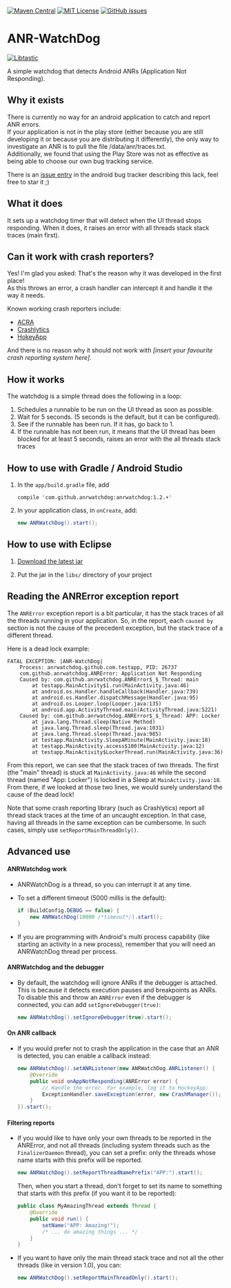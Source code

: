 [![Maven Central](https://img.shields.io/maven-central/v/com.github.anrwatchdog/anrwatchdog.svg)](https://search.maven.org/#search%7Cga%7C1%7Cg%3A%22com.github.anrwatchdog%22)
[![MIT License](https://img.shields.io/github/license/salomonbrys/ANR-WatchDog.svg)](https://github.com/SalomonBrys/ANR-WatchDog/blob/master/LICENSE)
[![GitHub issues](https://img.shields.io/github/issues/SalomonBrys/ANR-WatchDog.svg)](https://github.com/SalomonBrys/ANR-WatchDog/issues)

ANR-WatchDog
============

[![Libtastic](http://www.libtastic.com/static/osbadges/54.png)](http://www.libtastic.com/technology/54/)

A simple watchdog that detects Android ANRs (Application Not Responding).


Why it exists
-------------

There is currently no way for an android application to catch and report ANR errors.  
If your application is not in the play store (either because you are still developing it or because you are distributing it differently), the only way to investigate an ANR is to pull the file /data/anr/traces.txt.  
Additionally, we found that using the Play Store was not as effective as being able to choose our own bug tracking service.

There is an [issue entry](https://code.google.com/p/android/issues/detail?id=35380) in the android bug tracker describing this lack, feel free to star it ;)


What it does
------------

It sets up a watchdog timer that will detect when the UI thread stops responding. When it does, it raises an error with all threads stack stack traces (main first).


Can it work with crash reporters?
---------------------------------

Yes! I'm glad you asked: That's the reason why it was developed in the first place!  
As this throws an error, a crash handler can intercept it and handle it the way it needs.

Known working crash reporters include:

 * [ACRA](https://github.com/ACRA/acra)
 * [Crashlytics](https://get.fabric.io/crashlytics)
 * [HokeyApp](http://hockeyapp.net/)

And there is no reason why it should not work with *[insert your favourite crash reporting system here]*.


How it works
------------

The watchdog is a simple thread does the following in a loop:

1.  Schedules a runnable to be run on the UI thread as soon as possible.
2.  Wait for 5 seconds. (5 seconds is the default, but it can be configured).
3.  See if the runnable has been run. If it has, go back to 1.
4.  If the runnable has not been run, it means that the UI thread has been blocked for at least 5 seconds, raises an error with the all threads stack traces


How to use with Gradle / Android Studio
---------------------------------------

1.  In the `app/build.gradle` file, add

		compile 'com.github.anrwatchdog:anrwatchdog:1.2.+'

2.  In your application class, in `onCreate`, add:

	```java
    new ANRWatchDog().start();
	```


How to use with Eclipse
-----------------------

1.  [Download the latest jar](https://search.maven.org/remote_content?g=com.github.anrwatchdog&a=anrwatchdog&v=LATEST)

2.  Put the jar in the `libs/` directory of your project


Reading the ANRError exception report
-------------------------------------

The `ANRError` exception report is a bit particular, it has the stack traces of all the threads running in your application. So, in the report, each `caused by` section is not the cause of the precedent exception, but the stack trace of a different thread.

Here is a dead lock example:

	FATAL EXCEPTION: |ANR-WatchDog|
	    Process: anrwatchdog.github.com.testapp, PID: 26737
	    com.github.anrwatchdog.ANRError: Application Not Responding
	    Caused by: com.github.anrwatchdog.ANRError$_$_Thread: main
	        at testapp.MainActivity$1.run(MainActivity.java:46)
	        at android.os.Handler.handleCallback(Handler.java:739)
	        at android.os.Handler.dispatchMessage(Handler.java:95)
	        at android.os.Looper.loop(Looper.java:135)
	        at android.app.ActivityThread.main(ActivityThread.java:5221)
	    Caused by: com.github.anrwatchdog.ANRError$_$_Thread: APP: Locker
	        at java.lang.Thread.sleep(Native Method)
	        at java.lang.Thread.sleep(Thread.java:1031)
	        at java.lang.Thread.sleep(Thread.java:985)
	        at testapp.MainActivity.SleepAMinute(MainActivity.java:18)
	        at testapp.MainActivity.access$100(MainActivity.java:12)
	        at testapp.MainActivity$LockerThread.run(MainActivity.java:36)

From this report, we can see that the stack traces of two threads. The first (the "main" thread) is stuck at `MainActivity.java:46` while the second thread (named "App: Locker") is locked in a Sleep at `MainActivity.java:18`.  
From there, if we looked at those two lines, we would surely understand the cause of the dead lock!

Note that some crash reporting library (such as Crashlytics) report all thread stack traces at the time of an uncaught exception. In that case, having all threads in the same exception can be cumbersome. In such cases, simply use `setReportMainThreadOnly()`.


Advanced use
------------


#### ANRWatchdog work

* ANRWatchDog is a thread, so you can interrupt it at any time.

* To set a different timeout (5000 millis is the default):

	```java
	if (BuildConfig.DEBUG == false) {
		new ANRWatchDog(10000 /*timeout*/).start();
	}
	```

* If you are programming with Android's multi process capability (like starting an activity in a new process), remember that you will need an ANRWatchDog thread per process.


#### ANRWatchdog and the debugger

* By default, the watchdog will ignore ANRs if the debugger is attached. This is because it detects execution pauses and breakpoints as ANRs.
To disable this and throw an `ANRError` even if the debugger is connected, you can add `setIgnoreDebugger(true)`:

    ```java
    new ANRWatchDog().setIgnoreDebugger(true).start();
    ```


#### On ANR callback

* If you would prefer not to crash the application in the case that an ANR is detected, you can enable a callback instead:

	```java
	new ANRWatchDog().setANRListener(new ANRWatchDog.ANRListener() {
		@Override
		public void onAppNotResponding(ANRError error) {
			// Handle the error. For example, log it to HockeyApp:
			ExceptionHandler.saveException(error, new CrashManager());
		}
	}).start();
	```


#### Filtering reports

* If you would like to have only your own threads to be reported in the ANRError, and not all threads (including system threads such as the `FinalizerDaemon` thread), you can set a prefix: only the threads whose name starts with this prefix will be reported.

	```java
	new ANRWatchDog().setReportThreadNamePrefix("APP:").start();
	```

	Then, when you start a thread, don't forget to set its name to something that starts with this prefix (if you want it to be reported):

	```java
	public class MyAmazingThread extends Thread {
		@Override
		public void run() {
			setName("APP: Amazing!");
			/* ... do amazing things ... */
		}
	}
	```

* If you want to have only the main thread stack trace and not all the other threads (like in version 1.0), you can:

	```java
	new ANRWatchDog().setReportMainThreadOnly().start();
	```
